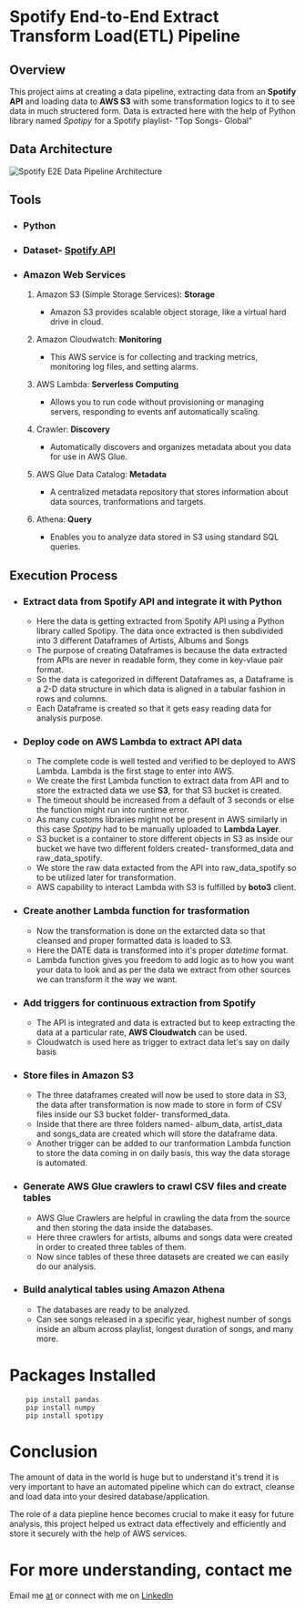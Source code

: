 # Spotify End-to-End Extract Transform Load(ETL) Pipeline

## Overview

This project aims at creating a data pipeline, extracting data from an **Spotify API** and loading data to **AWS S3** with some transformation logics to it to see data in much structered form.
Data is extracted here with the help of Python library named *Spotipy* for a Spotify playlist- "Top Songs- Global"

## Data Architecture

![Spotify E2E Data Pipeline Architecture](https://github.com/yatharthc13/spotify_E2E_etl_pipeline/blob/main/Spotify%20Project%20Data%20Pipeline.jpeg)

## Tools 

- ### Python
   
- ### Dataset- [Spotify API](https://spotipy.readthedocs.io/en/2.22.1/)

- ### Amazon Web Services

     1. Amazon S3 (Simple Storage Services): **Storage**
        - Amazon S3 provides scalable object storage, like a virtual hard drive in cloud.
          
     2. Amazon Cloudwatch: **Monitoring**
        - This AWS service is for collecting and tracking metrics, monitoring log files, and setting alarms.
          
     3. AWS Lambda: **Serverless Computing**
        - Allows you to run code without provisioning or managing servers, responding to events anf automatically scaling.
          
     4. Crawler: **Discovery**
        - Automatically discovers and organizes metadata about you data for use in AWS Glue.
          
     5. AWS Glue Data Catalog: **Metadata**
        - A centralized metadata repository that stores information about data sources, tranformations and targets.
          
     6. Athena: **Query**
        - Enables you to analyze data stored in S3 using standard SQL queries.

## Execution Process

 + ### Extract data from Spotify API and integrate it with Python
    
    - Here the data is getting extracted from Spotify API using a Python library called Spotipy. The data once extracted is then subdivided into 3 different Dataframes of Artists, Albums and Songs
    - The purpose of creating Dataframes is because the data extracted from APIs are never in readable form, they come in key-vlaue pair format.
    - So the data is categorized in different Dataframes as, a Dataframe is a 2-D data structure in which data is aligned in a tabular fashion in rows and columns.
    - Each Dataframe is created so that it gets easy reading data for analysis purpose.

      
+ ### Deploy code on AWS Lambda to extract API data
  
    - The complete code is well tested and verified to be deployed to AWS Lambda. Lambda is the first stage to enter into AWS.
    - We create the first Lambda function to extract data from API and to store the extracted data we use **S3**, for that S3 bucket is created.
    - The timeout should be increased from a default of 3 seconds or else the function might run into runtime error.
    - As many customs libraries might not be present in AWS similarly in this case *Spotipy* had to be manually uploaded to **Lambda Layer**.
    - S3 bucket is a container to store different objects in S3 as inside our bucket we have two different folders created- transformed_data and raw_data_spotify.
    - We store the raw data extacted from the API into raw_data_spotify so to be utilized later for transformation.
    - AWS capability to interact Lambda with S3 is fulfilled by **boto3** client.
      
+ ### Create another Lambda function for trasformation
  
    - Now the transformation is done on the extarcted data so that cleansed and proper formatted data is loaded to S3.
    - Here the DATE data is transformed into it's proper *datetime* format.
    - Lambda function gives you freedom to add logic as to how you want your data to look and as per the data we extract from other sources we can transform it the way we want.
      
+ ### Add triggers for continuous extraction from Spotify
  
    - The API is integrated and data is extracted but to keep extracting the data at a particular rate, **AWS Cloudwatch** can be used.
    - Cloudwatch is used here as trigger to extract data let's say on daily basis
      
+ ### Store files in Amazon S3
  
    - The three dataframes created will now be used to store data in S3, the data after transformation is now made to store in form of CSV files inside our S3 bucket folder- transformed_data.
    - Inside that there are three folders named- album_data, artist_data and songs_data are created which will store the dataframe data.
    - Another trigger can be added to our tranformation Lambda function to store the data coming in on daily basis, this way the data storage is automated.
       
+ ### Generate AWS Glue crawlers to crawl CSV files and create tables
  
    - AWS Glue Crawlers are helpful in crawling the data from the source and then storing the data inside the databases.
    - Here three crawlers for artists, albums and songs data were created in order to created three tables of them.
    - Now since tables of these three datasets are created we can easily do our analysis.
      
+ ### Build analytical tables using Amazon Athena
  
    - The databases are ready to be analyzed.
    - Can see songs released in a specific year, highest number of songs inside an album across playlist, longest duration of songs,  and many more.

# Packages Installed

        pip install pandas
        pip install numpy
        pip install spotipy

# Conclusion

The amount of data in the world is huge but to understand it's trend it is very important to have an automated pipeline which can do extract, cleanse and load data into your desired database/application.

The role of a data piepline hence becomes crucial to make it easy for future analysis, this project helped us extract data effectively and efficiently and store it securely with the help of AWS services.

# For more understanding, contact me
Email me [at](yatharthc13@gmail.com) or connect with me on [LinkedIn](https://linkedin.com/in/yatharthc13)

